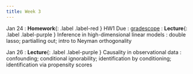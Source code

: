 ```yaml
---
title: Week 3
---
```

Jan 24
: **Homework**{: .label .label-red } HW1 Due
  : [gradescope](https://www.gradescope.com/courses/486969/)
: **Lecture**{: .label .label-purple } Inference in high-dimensional linear models
: double lasso; partialling out; intro to Neyman orthogonality

Jan 26
: **Lecture**{: .label .label-purple } Causality in observational data
: confounding; conditional ignorability; identification by conditioning; identification via propensity scores


